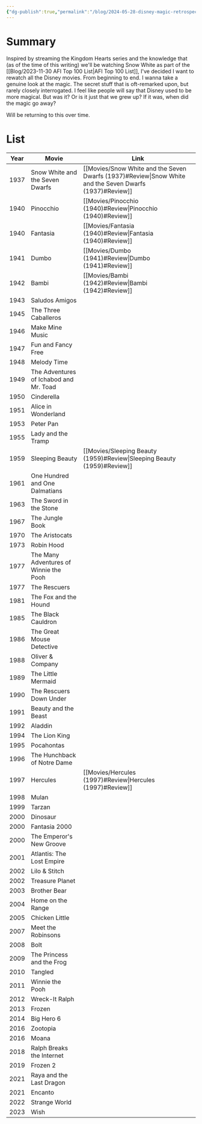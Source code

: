 ```yaml
---
{"dg-publish":true,"permalink":"/blog/2024-05-28-disney-magic-retrospective/","tags":["blog","movies"],"created":"2024-05-28","updated":"2024-08-14"}
---
```



# Summary

Inspired by streaming the Kingdom Hearts series and the knowledge that (as of the time of this writing) we'll be watching Snow White as part of the [[Blog/2023-11-30 AFI Top 100 List\|AFI Top 100 List]], I've decided I want to rewatch all the Disney movies. From beginning to end. I wanna take a genuine look at the magic. The secret stuff that is oft-remarked upon, but rarely closely interrogated. I feel like people will say that Disney used to be more magical. But was it? Or is it just that we grew up? If it was, when did the magic go away?

Will be returning to this over time.

# List

| Year | Movie                                  | Link                                              |
| ---- | -------------------------------------- | ------------------------------------------------- |
| 1937 | Snow White and the Seven Dwarfs        | [[Movies/Snow White and the Seven Dwarfs (1937)#Review\|Snow White and the Seven Dwarfs (1937)#Review]] |
| 1940 | Pinocchio                              | [[Movies/Pinocchio (1940)#Review\|Pinocchio (1940)#Review]]                       |
| 1940 | Fantasia                               | [[Movies/Fantasia (1940)#Review\|Fantasia (1940)#Review]]                        |
| 1941 | Dumbo                                  | [[Movies/Dumbo (1941)#Review\|Dumbo (1941)#Review]]                           |
| 1942 | Bambi                                  | [[Movies/Bambi (1942)#Review\|Bambi (1942)#Review]]                           |
| 1943 | Saludos Amigos                         |                                                   |
| 1945 | The Three Caballeros                   |                                                   |
| 1946 | Make Mine Music                        |                                                   |
| 1947 | Fun and Fancy Free                     |                                                   |
| 1948 | Melody Time                            |                                                   |
| 1949 | The Adventures of Ichabod and Mr. Toad |                                                   |
| 1950 | Cinderella                             |                                                   |
| 1951 | Alice in Wonderland                    |                                                   |
| 1953 | Peter Pan                              |                                                   |
| 1955 | Lady and the Tramp                     |                                                   |
| 1959 | Sleeping Beauty                        | [[Movies/Sleeping Beauty (1959)#Review\|Sleeping Beauty (1959)#Review]]                 |
| 1961 | One Hundred and One Dalmatians         |                                                   |
| 1963 | The Sword in the Stone                 |                                                   |
| 1967 | The Jungle Book                        |                                                   |
| 1970 | The Aristocats                         |                                                   |
| 1973 | Robin Hood                             |                                                   |
| 1977 | The Many Adventures of Winnie the Pooh |                                                   |
| 1977 | The Rescuers                           |                                                   |
| 1981 | The Fox and the Hound                  |                                                   |
| 1985 | The Black Cauldron                     |                                                   |
| 1986 | The Great Mouse Detective              |                                                   |
| 1988 | Oliver & Company                       |                                                   |
| 1989 | The Little Mermaid                     |                                                   |
| 1990 | The Rescuers Down Under                |                                                   |
| 1991 | Beauty and the Beast                   |                                                   |
| 1992 | Aladdin                                |                                                   |
| 1994 | The Lion King                          |                                                   |
| 1995 | Pocahontas                             |                                                   |
| 1996 | The Hunchback of Notre Dame            |                                                   |
| 1997 | Hercules                               | [[Movies/Hercules (1997)#Review\|Hercules (1997)#Review]]                        |
| 1998 | Mulan                                  |                                                   |
| 1999 | Tarzan                                 |                                                   |
| 2000 | Dinosaur                               |                                                   |
| 2000 | Fantasia 2000                          |                                                   |
| 2000 | The Emperor's New Groove               |                                                   |
| 2001 | Atlantis: The Lost Empire              |                                                   |
| 2002 | Lilo & Stitch                          |                                                   |
| 2002 | Treasure Planet                        |                                                   |
| 2003 | Brother Bear                           |                                                   |
| 2004 | Home on the Range                      |                                                   |
| 2005 | Chicken Little                         |                                                   |
| 2007 | Meet the Robinsons                     |                                                   |
| 2008 | Bolt                                   |                                                   |
| 2009 | The Princess and the Frog              |                                                   |
| 2010 | Tangled                                |                                                   |
| 2011 | Winnie the Pooh                        |                                                   |
| 2012 | Wreck-It Ralph                         |                                                   |
| 2013 | Frozen                                 |                                                   |
| 2014 | Big Hero 6                             |                                                   |
| 2016 | Zootopia                               |                                                   |
| 2016 | Moana                                  |                                                   |
| 2018 | Ralph Breaks the Internet              |                                                   |
| 2019 | Frozen 2                               |                                                   |
| 2021 | Raya and the Last Dragon               |                                                   |
| 2021 | Encanto                                |                                                   |
| 2022 | Strange World                          |                                                   |
| 2023 | Wish                                   |                                                   |
